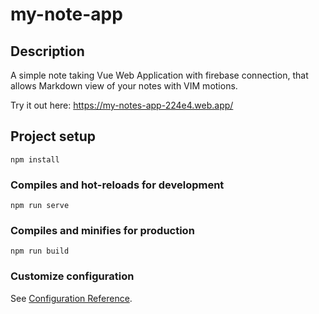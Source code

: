# my-note-app

## Description

A simple note taking Vue Web Application with firebase connection, that allows Markdown view of your notes with VIM motions.

Try it out here: https://my-notes-app-224e4.web.app/

## Project setup

```
npm install
```

### Compiles and hot-reloads for development

```
npm run serve
```

### Compiles and minifies for production

```
npm run build
```

### Customize configuration

See [Configuration Reference](https://cli.vuejs.org/config/).
